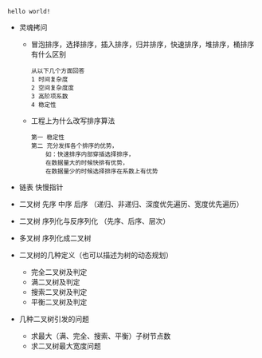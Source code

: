```
hello world!
```
* 灵魂拷问
    * 冒泡排序，选择排序，插入排序，归并排序，快速排序，堆排序，桶排序有什么区别
      ```
      从以下几个方面回答
      1 时间复杂度
      2 空间复杂度度
      3 高阶项系数
      4 稳定性
      ```
    * 工程上为什么改写排序算法
      ```
      第一 稳定性
      第二 充分发挥各个排序的优势，
          如：快速排序内部穿插选择排序，
          在数据量大的时候快排有优势，
          在数据量少的时候选择排序在系数上有优势
      ```
     
* 链表 快慢指针
* 二叉树 先序 中序 后序 （递归、非递归、深度优先遍历、宽度优先遍历）
* 二叉树 序列化与反序列化 （先序、后序、层次）
* 多叉树 序列化成二叉树

* 二叉树的几种定义（也可以描述为树的动态规划）
    * 完全二叉树及判定
    * 满二叉树及判定
    * 搜索二叉树及判定
    * 平衡二叉树及判定
    
* 几种二叉树引发的问题 
    * 求最大（满、完全、搜索、平衡）子树节点数
    * 求二叉树最大宽度问题
    
